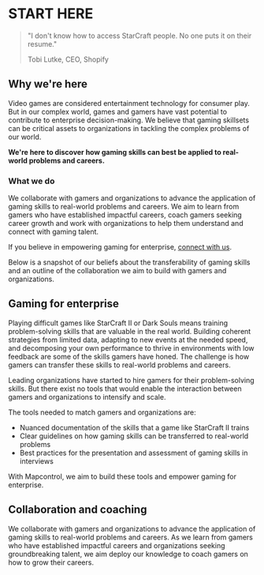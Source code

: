 # START HERE

> "I don't know how to access StarCraft people. No one puts it on their resume."
>
> Tobi Lutke, CEO, Shopify

## Why we're here

Video games are considered entertainment technology for consumer play. But in our complex world, games and gamers have vast potential to contribute to enterprise decision-making. We believe that gaming skillsets can be critical assets to organizations in tackling the complex problems of our world. 

**We're here to discover how gaming skills can best be applied to real-world problems and careers.**

### What we do

We collaborate with gamers and organizations to advance the application of gaming skills to real-world problems and careers. We aim to learn from gamers who have established impactful careers, coach gamers seeking career growth and work with organizations to help them understand and connect with gaming talent.

If you believe in empowering gaming for enterprise, [connect with us](). 

Below is a snapshot of our beliefs about the transferability of gaming skills and an outline of the collaboration we aim to build with gamers and organizations.

## Gaming for enterprise

Playing difficult games like StarCraft II or Dark Souls means training problem-solving skills that are valuable in the real world. Building coherent strategies from limited data, adapting to new events at the needed speed, and decomposing your own performance to thrive in environments with low feedback are some of the skills gamers have honed. The challenge is how gamers can transfer these skills to real-world problems and careers. 

Leading organizations have started to hire gamers for their problem-solving skills. But there exist no tools that would enable the interaction between gamers and organizations to intensify and scale. 

The tools needed to match gamers and organizations are:

* Nuanced documentation of the skills that a game like StarCraft II trains
* Clear guidelines on how gaming skills can be transferred to real-world problems
* Best practices for the presentation and assessment of gaming skills in interviews

With Mapcontrol, we aim to build these tools and empower gaming for enterprise.

## Collaboration and coaching

We collaborate with gamers and organizations to advance the application of gaming skills to real-world problems and careers. 
As we learn from gamers who have established impactful careers and organizations seeking groundbreaking talent, we aim deploy our knowledge to coach gamers on how to grow their careers. 
